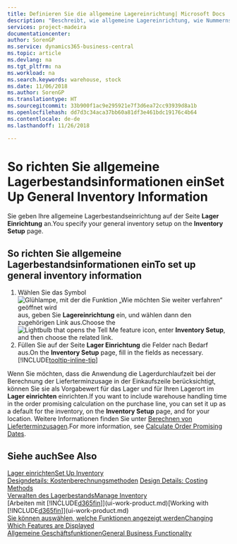```yaml
---
title: Definieren Sie die allgemeine Lagereinrichtung| Microsoft Docs
description: "Beschreibt, wie allgemeine Lagereinrichtung, wie Nummernserien und Lagerorte definiert werden, sodass Sie Ihr Lager und Ihren Vorrat verwalten können."
services: project-madeira
documentationcenter: 
author: SorenGP
ms.service: dynamics365-business-central
ms.topic: article
ms.devlang: na
ms.tgt_pltfrm: na
ms.workload: na
ms.search.keywords: warehouse, stock
ms.date: 11/06/2018
ms.author: SorenGP
ms.translationtype: HT
ms.sourcegitcommit: 33b900f1ac9e295921e7f3d6ea72cc93939d8a1b
ms.openlocfilehash: dd7d3c34aca37bb60a81df3e461bdc19176c4b64
ms.contentlocale: de-de
ms.lasthandoff: 11/26/2018

---
```

# <a name="set-up-general-inventory-information"></a><span data-ttu-id="58cc6-103">So richten Sie allgemeine Lagerbestandsinformationen ein</span><span class="sxs-lookup"><span data-stu-id="58cc6-103">Set Up General Inventory Information</span></span>
<span data-ttu-id="58cc6-104">Sie geben Ihre allgemeine Lagerbestandseinrichtung auf der Seite **Lager Einrichtung** an.</span><span class="sxs-lookup"><span data-stu-id="58cc6-104">You specify your general inventory setup on the **Inventory Setup** page.</span></span>

## <a name="to-set-up-general-inventory-information"></a><span data-ttu-id="58cc6-105">So richten Sie allgemeine Lagerbestandsinformationen ein</span><span class="sxs-lookup"><span data-stu-id="58cc6-105">To set up general inventory information</span></span>
1. <span data-ttu-id="58cc6-106">Wählen Sie das Symbol ![Glühlampe, mit der die Funktion „Wie möchten Sie weiter verfahren“ geöffnet wird](media/ui-search/search_small.png "Wie möchten Sie weiter verfahren?") aus, geben Sie **Lagereinrichtung** ein, und wählen dann den zugehörigen Link aus.</span><span class="sxs-lookup"><span data-stu-id="58cc6-106">Choose the ![Lightbulb that opens the Tell Me feature](media/ui-search/search_small.png "Tell me what you want to do") icon, enter **Inventory Setup**, and then choose the related link.</span></span>
2. <span data-ttu-id="58cc6-107">Füllen Sie auf der Seite **Lager Einrichtung** die Felder nach Bedarf aus.</span><span class="sxs-lookup"><span data-stu-id="58cc6-107">On the **Inventory Setup** page, fill in the fields as necessary.</span></span> [!INCLUDE[tooltip-inline-tip](includes/tooltip-inline-tip_md.md)]

<span data-ttu-id="58cc6-108">Wenn Sie möchten, dass die Anwendung die Lagerdurchlaufzeit bei der Berechnung der Lieferterminzusage in der Einkaufszeile berücksichtigt, können Sie sie als Vorgabewert für das Lager und für Ihren Lagerort im **Lager einrichten** einrichten.</span><span class="sxs-lookup"><span data-stu-id="58cc6-108">If you want to include warehouse handling time in the order promising calculation on the purchase line, you can set it up as a default for the inventory, on the **Inventory Setup** page, and for your location.</span></span> <span data-ttu-id="58cc6-109">Weitere Informationen finden Sie unter [Berechnen von Lieferterminzusagen](sales-how-to-calculate-order-promising-dates.md).</span><span class="sxs-lookup"><span data-stu-id="58cc6-109">For more information, see [Calculate Order Promising Dates](sales-how-to-calculate-order-promising-dates.md).</span></span>  

## <a name="see-also"></a><span data-ttu-id="58cc6-110">Siehe auch</span><span class="sxs-lookup"><span data-stu-id="58cc6-110">See Also</span></span>
[<span data-ttu-id="58cc6-111">Lager einrichten</span><span class="sxs-lookup"><span data-stu-id="58cc6-111">Set Up Inventory</span></span>](inventory-setup-inventory.md)  
<span data-ttu-id="58cc6-112">[Designdetails: Kostenberechnungsmethoden](design-details-costing-methods.md)  </span><span class="sxs-lookup"><span data-stu-id="58cc6-112">[Design Details: Costing Methods](design-details-costing-methods.md)  </span></span>  
[<span data-ttu-id="58cc6-113">Verwalten des Lagerbestands</span><span class="sxs-lookup"><span data-stu-id="58cc6-113">Manage Inventory</span></span>](inventory-manage-inventory.md)  
<span data-ttu-id="58cc6-114">[Arbeiten mit [!INCLUDE[d365fin](includes/d365fin_md.md)]](ui-work-product.md)</span><span class="sxs-lookup"><span data-stu-id="58cc6-114">[Working with [!INCLUDE[d365fin](includes/d365fin_md.md)]](ui-work-product.md)</span></span>  
[<span data-ttu-id="58cc6-115">Sie können auswählen, welche Funktionen angezeigt werden</span><span class="sxs-lookup"><span data-stu-id="58cc6-115">Changing Which Features are Displayed</span></span>](ui-experiences.md)  
[<span data-ttu-id="58cc6-116">Allgemeine Geschäftsfunktionen</span><span class="sxs-lookup"><span data-stu-id="58cc6-116">General Business Functionality</span></span>](ui-across-business-areas.md)

